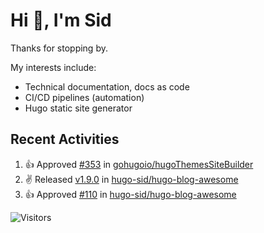 # Hi 👋, I'm Sid

Thanks for stopping by. 

My interests include:
- Technical documentation, docs as code
- CI/CD pipelines (automation)
- Hugo static site generator

## Recent Activities

<!--RECENT_ACTIVITY:start-->
1. 👍 Approved [#353](https://github.com/gohugoio/hugoThemesSiteBuilder/pull/353#pullrequestreview-1630101797) in [gohugoio/hugoThemesSiteBuilder](https://github.com/gohugoio/hugoThemesSiteBuilder)<br>
2. ✌️ Released [v1.9.0](https://github.com/hugo-sid/hugo-blog-awesome/releases/tag/v1.9.0) in [hugo-sid/hugo-blog-awesome](https://github.com/hugo-sid/hugo-blog-awesome)<br>
3. 👍 Approved [#110](https://github.com/hugo-sid/hugo-blog-awesome/pull/110#pullrequestreview-1608799086) in [hugo-sid/hugo-blog-awesome](https://github.com/hugo-sid/hugo-blog-awesome)<br>
<!--RECENT_ACTIVITY:end-->

![Visitors](https://api.visitorbadge.io/api/visitors?path=https%3A%2F%2Fgithub.com%2Fhugo-sid%2Fhugo-sid&countColor=%2337d67a&style=flat&labelStyle=upper)
